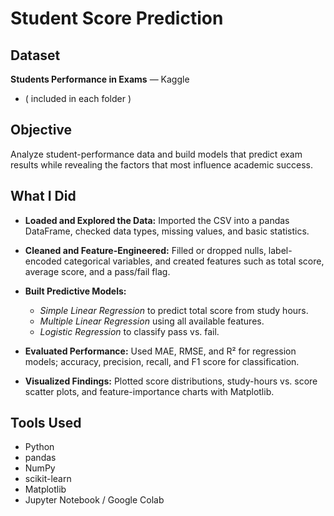 # Student Score Prediction

## Dataset  

**Students Performance in Exams** — Kaggle 
- ( included in each folder )

## Objective  

Analyze student-performance data and build models that predict exam results while revealing the factors that most influence academic success.

## What I Did  

- **Loaded and Explored the Data:** Imported the CSV into a pandas DataFrame, checked data types, missing values, and basic statistics.  
- **Cleaned and Feature-Engineered:** Filled or dropped nulls, label-encoded categorical variables, and created features such as total score, average score, and a pass/fail flag.  
- **Built Predictive Models:**
  
  - *Simple Linear Regression* to predict total score from study hours.  
  - *Multiple Linear Regression* using all available features.  
  - *Logistic Regression* to classify pass vs. fail.
    
- **Evaluated Performance:** Used MAE, RMSE, and R² for regression models; accuracy, precision, recall, and F1 score for classification.  
- **Visualized Findings:** Plotted score distributions, study-hours vs. score scatter plots, and feature-importance charts with Matplotlib.

## Tools Used  
- Python
- pandas
- NumPy
- scikit-learn
- Matplotlib
- Jupyter Notebook / Google Colab
